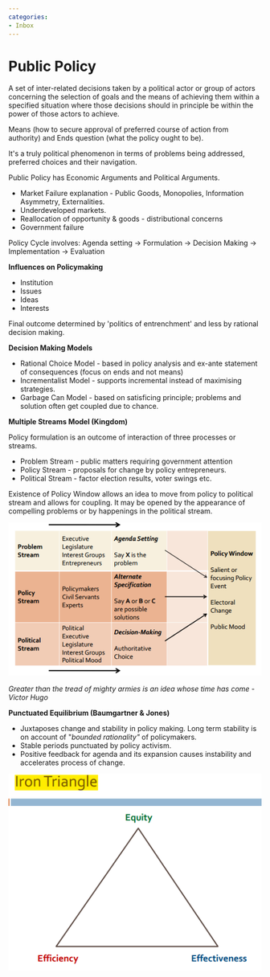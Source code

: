 ```yaml
---
categories:
- Inbox
---
```

# Public Policy

A set of inter-related decisions taken by a political actor or group of actors concerning the selection of goals and the means of achieving them within a specified situation where those decisions should in principle be within the power of those actors to achieve.

  

Means (how to secure approval of preferred course of action from authority) and Ends question (what the policy ought to be).

  

It's a truly political phenomenon in terms of problems being addressed, preferred choices and their navigation.

  

Public Policy has Economic Arguments and Political Arguments.

- Market Failure explanation - Public Goods, Monopolies, Information Asymmetry, Externalities.
- Underdeveloped markets.
- Reallocation of opportunity & goods - distributional concerns
- Government failure

  

Policy Cycle involves: Agenda setting -> Formulation -> Decision Making -> Implementation -> Evaluation

  

**Influences on Policymaking**

- Institution
- Issues
- Ideas
- Interests 

  

Final outcome determined by 'politics of entrenchment' and less by rational decision making.

  

**Decision Making Models**

- Rational Choice Model - based in policy analysis and ex-ante statement of consequences (focus on ends and not means)
- Incrementalist Model - supports incremental instead of maximising strategies.
- Garbage Can Model - based on satisficing principle; problems and solution often get coupled due to chance.

  

**Multiple Streams Model (Kingdom)**

Policy formulation is an outcome of interaction of three processes or streams.

- Problem Stream - public matters requiring government attention
- Policy Stream - proposals for change by policy entrepreneurs.
- Political Stream - factor election results, voter swings etc.

Existence of Policy Window allows an idea to move from policy to political stream and allows for coupling. It may be opened by the appearance of compelling problems or by happenings in the political stream.

  

![](../files/9f2b5a1e-182a-4d76-9606-6583288d4501.png)

  

_Greater than the tread of mighty armies is an idea whose time has come - Victor Hugo_

**Punctuated Equilibrium (Baumgartner & Jones)**

- Juxtaposes change and stability in policy making. Long term stability is on account of "_bounded rationality"_ of policymakers.
- Stable periods punctuated by policy activism.
- Positive feedback for agenda and its expansion causes instability and accelerates process of change.

  

![](../files/4d4b45b0-6198-4a58-958c-e497959f625b.png)